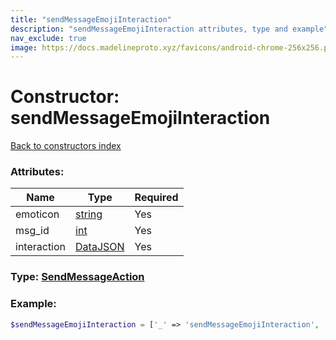 ```yaml
---
title: "sendMessageEmojiInteraction"
description: "sendMessageEmojiInteraction attributes, type and example"
nav_exclude: true
image: https://docs.madelineproto.xyz/favicons/android-chrome-256x256.png
---
```

# Constructor: sendMessageEmojiInteraction  
[Back to constructors index](index.md)



### Attributes:

| Name     |    Type       | Required |
|----------|---------------|----------|
|emoticon|[string](../types/string.md) | Yes|
|msg\_id|[int](../types/int.md) | Yes|
|interaction|[DataJSON](../types/DataJSON.md) | Yes|



### Type: [SendMessageAction](../types/SendMessageAction.md)


### Example:

```php
$sendMessageEmojiInteraction = ['_' => 'sendMessageEmojiInteraction', 'emoticon' => 'string', 'msg_id' => int, 'interaction' => DataJSON];
```  

